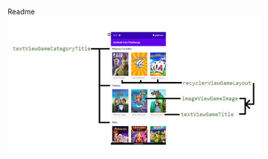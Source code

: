 Readme
![alt text](https://github.com/malvik246/android/blob/master/Code%20Review/wireframe.JPG?raw=true)
